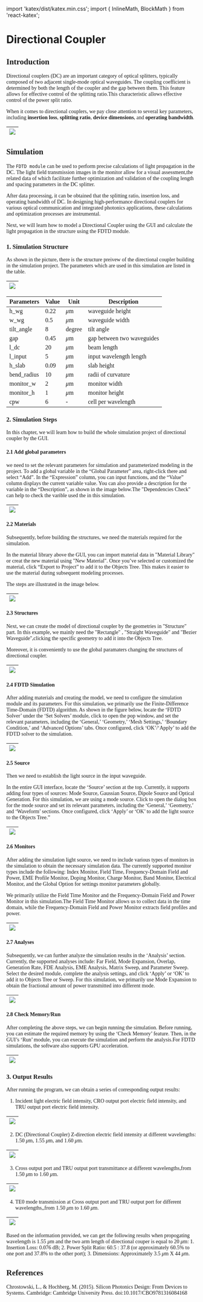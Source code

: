 import 'katex/dist/katex.min.css';
import { InlineMath, BlockMath } from 'react-katex';

# Directional Coupler

<font face = "Calibri">

## Introduction

<div class="text-justify">


Directional couplers (DC) are an important category of optical splitters, typically composed of two adjacent single-mode optical waveguides. The coupling coefficient is determined by both the length of the coupler and the gap between them. This feature allows for effective control of the splitting ratio.This characteristic allows effective control of the power split ratio.

When it comes to directional couplers, we pay close attention to several key parameters, including **insertion loss**, **splitting ratio**, **device dimensions**, and **operating bandwidth**.

</div>

| ![](../../../../../static/img/example/DC_GUI/introDC1.png) |
 ------------------------------------------------------------ |



## Simulation

<div class="text-justify">

The `FDTD module` can be used to perform precise calculations of light propagation in the DC. The light field transmission images in the monitor allow for a visual assessment,the related data of which facilitate further optimization and validation of the coupling length and spacing parameters in the DC splitter.

After data processing, it can be obtained that the splitting ratio, insertion loss, and operating bandwidth of DC. In designing high-performance directional couplers for various optical communication and integrated photonics applications, these calculations and optimization processes are instrumental.

</div>


<div class="text-justify">


Next, we will learn how to model a Directional Coupler using the GUI and calculate the light propagation in the structure using the FDTD module.

</div>

### 1. Simulation Structure


As shown in the picture, there is the structure preivew of the directional coupler building in the simulation project. The parameters which are used in this simulation are listed in the table.

| ![](../../../../../static/img/example/DC_GUI/1.png) |
 ------------------------------------------------------------ |

| Parameters | Value | Unit | Description |
|------------|-------|------|-------------|
| h_wg       | 0.22  | *μ*m   | waveguide height |
| w_wg       | 0.5   | *μ*m   | waveguide width |
| tilt_angle | 8     | degree | tilt angle |
| gap        | 0.45  | *μ*m   | gap between two waveguides |
| l_dc       | 20    | *μ*m   | beam length |
| l_input    | 5     | *μ*m   | input wavelength length |
| h_slab     | 0.09  | *μ*m   | slab height |
| bend_radius|10    |*μ*m    | radii of curvature |
| monitor_w  | 2     | *μ*m   | monitor width |
| monitor_h  | 1     | *μ*m   | monitor height |
| cpw        | 6     | -    | cell per wavelength |


<div class="text-justify">



</div>

### 2. Simulation Steps

<div class="text-justify">

In this chapter, we will learn how to build the whole simulation project of directional coupler by the GUI.
</div>

#### 2.1 Add global parameters

<div class="text-justify">

we need to set the relevant parameters for simulation and parameterized modeling in the project. To add a global variable in the “Global Parameter” area, right-click there and select “Add”. In the “Expression” column, you can input functions, and the “Value” column displays the current variable value. You can also provide a description for the variable in the “Description”, as shown in the image below.The "Dependencies Check" can help to check the varible used the in this simulation.

| ![](../../../../../static/img/example/DC_GUI/2.png) |
 ------------------------------------------------------------ |

</div>

#### 2.2 Materials

<div class="text-justify">


Subsequently, before building the structures, we need the materials required for the simulation.

In the material library above the GUI, you can import material data in "Material Library" or creat the  new material using "New Material". Once you’ve selected or customized the material, click “Export to Project” to add it to the Objects Tree. This makes it easier to use the material during subsequent modeling processes.

The steps are illustrated in the image below.

| ![](../../../../../static/img/example/DC_GUI/3.png) |
 ------------------------------------------------------------ |

#### 2.3 Structures

<div class="text-justify">

Next, we can create the model of directional coupler by the geometries in "Structure" part. In this example, we mainly need the "Rectangle" , "Straight Waveguide" and "Bezier Waveguide",clicking the specific geometry to add it into the Objects Tree.

Moreover, it is conveniently to use the global paramaters  changing the structures of directional coupler.

| ![](../../../../../static/img/example/DC_GUI/4.png) |
 ------------------------------------------------------------ |


</div>

#### 2.4 FDTD Simulation

After adding materials and creating the model, we need to configure the simulation module and its parameters. For this simulation, we primarily use the Finite-Difference Time-Domain (FDTD) algorithm. As shown in the figure below, locate the ‘FDTD Solver’ under the ‘Set Solvers’ module, click to open the pop window, and set the relevant parameters, including the ‘General,’ ‘Geometry,’ ‘Mesh Settings,’ ‘Boundary Condition,’ and ‘Advanced Options’ tabs. Once configured, click ‘OK’/‘Apply’ to add the FDTD solver to the simulation.

| ![](../../../../../static/img/example/DC_GUI/5.png) |
 ------------------------------------------------------------ |

</div>

#### 2.5 Source

<div class="text-justify">


Then we need to establish the light source in the input waveguide.

In the entire GUI interface, locate the ‘Source’ section at the top. Currently, it supports adding four types of sources: Mode Source, Gaussian Source, Dipole Source and Optical Generation. For this simulation, we are using a mode source. Click to open the dialog box for the mode source and set its relevant parameters, including the ‘General,’ ‘Geometry,’ and ‘Waveform’ sections. Once configured, click ‘Apply’ or ‘OK’ to add the light source to the Objects Tree.”

| ![](../../../../../static/img/example/DC_GUI/6.png) |
 ------------------------------------------------------------ |

</div>


#### 2.6 Monitors

<div class="text-justify">

After adding the simulation light source, we need to include various types of monitors in the simulation to obtain the necessary simulation data. The currently supported monitor types include the following: Index Monitor, Field Time, Frequency-Domain Field and Power, EME Profile Monitor, Doping Monitor, Charge Monitor, Band Monitor, Electrical Monitor, and the Global Option for settings monitor parameters globally.

We primarily utilize the Field Time Monitor and the Frequency-Domain Field and Power Monitor in this simulation.The Field Time Monitor allows us to collect data in the time domain, while the Frequency-Domain Field and Power Monitor extracts field profiles and power.

</div>

| ![](../../../../../static/img/example/DC_GUI/7.png) |
 ------------------------------------------------------------ |

#### 2.7 Analyses

Subsequently, we can further analyze the simulation results in the ‘Analysis’ section. Currently, the supported analyses include: Far Field, Mode Expansion, Overlap, Generation Rate, FDE Analysis, EME Analysis, Matrix Sweep, and Parameter Sweep. Select the desired module, complete the analysis settings, and click  ‘Apply’ or ‘OK’ to add  it to Objects Tree or Sweep. For this simulation, we primarily use Mode Expansion to obtain the fractional amount of power transmitted into different mode.

| ![](../../../../../static/img/example/DC_GUI/8.png) |
 ------------------------------------------------------------ |

#### 2.8 Check Memory/Run

After completing the above steps, we can begin running the simulation. Before running, you can estimate the required memory by using the ‘Check Memory’ feature. Then, in the GUI’s ‘Run’ module, you can execute the simulation and perform the analysis.For FDTD simulations, the software also supports GPU acceleration.

| ![](../../../../../static/img/example/DC_GUI/9.png) |
 ------------------------------------------------------------ |

### 3. Output Results

<div class="text-justify">


After running the program, we can obtain a series of corresponding output results:

1. Incident light electric field intensity, CRO output port electric field intensity, and TRU output port electric field intensity.

</div>

| ![](../../../../../static/img/example/DC_GUI/10.png)  |
|------------------------------------------------------------ |

<div class="text-justify">


2. DC (Directional Coupler)  Z-direction electric field intensity at different wavelengths: 1.50 *μ*m, 1.55 *μ*m, and 1.60 *μ*m.

</div>

| ![](../../../../../static/img/example/DC_GUI/11.png)  |
|------------------------------------------------------------ |

<div class="text-justify">


3. Cross output port and TRU output port transmittance at different wavelengths,from 1.50 *μ*m to 1.60 *μ*m.

</div>

| ![](../../../../../static/img/example/DC_GUI/12.png)  |
|------------------------------------------------------------ |


<div class="text-justify">


4. TE0 mode transmission at Cross output port and TRU output port for different wavelengths,,from 1.50 *μ*m to 1.60 *μ*m.

| ![](../../../../../static/img/example/DC_GUI/13.png)  |
|------------------------------------------------------------ |



</div>





<div class="text-justify">

Based on the information provided, we can get the following results  when propogating wavelength  is 1.55 *μ*m and the two arm length of directional couper is equal to 20 *μ*m: 1. Insertion Loss: 0.076 dB; 2. Power Split Ratio: 60.5 : 37.8 (or approximately 60.5% to one port and 37.8% to the other port); 3. Dimensions: Approximately 3.5 *μ*m X 44 *μ*m.

</div>




## References

<div class="text-justify">

Chrostowski, L., & Hochberg, M. (2015). Silicon Photonics Design: From Devices to Systems. Cambridge: Cambridge University Press. doi:10.1017/CBO9781316084168

</div>

</font>